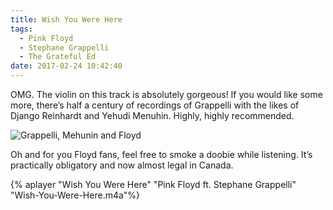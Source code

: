 ```yaml
---
title: Wish You Were Here
tags:
  - Pink Floyd
  - Stephane Grappelli
  - The Grateful Ed
date: 2017-02-24 10:42:40
---
```

OMG. The violin on this track is absolutely gorgeous! If you would like some more, there’s half a century of recordings of Grappelli with the likes of Django Reinhardt and Yehudi Menuhin. Highly, highly recommended.
 
![Grappelli, Mehunin and Floyd](Grappelli-Menuhin.jpg) 
 
Oh and for you Floyd fans, feel free to smoke a doobie while listening. It’s practically obligatory and now almost legal in Canada.

{% aplayer "Wish You Were Here" "Pink Floyd ft. Stephane Grappelli" "Wish-You-Were-Here.m4a"%}
